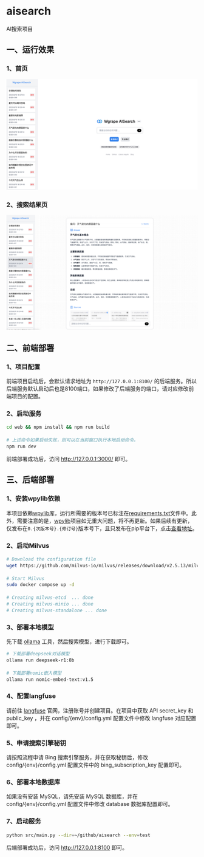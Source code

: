 # aisearch
AI搜索项目

## 一、运行效果

### 1、首页
![img.png](extra/images/index.png)

### 2、搜索结果页
![img.png](extra/images/search_result.png)

## 二、前端部署

### 1、项目配置

前端项目启动后，会默认请求地址为 ```http://127.0.0.1:8100/``` 的后端服务。所以后端服务默认启动后也是8100端口，如果修改了后端服务的端口，请对应修改前端项目的配置。

### 2、启动服务

```bash
cd web && npm install && npm run build

# 上述命令如果启动失败，则可以在当前窗口执行本地启动命令。
npm run dev
```

前端部署成功后，访问 http://127.0.0.1:3000/ 即可。

## 三、后端部署

### 1、安装wpylib依赖

本项目依赖[wpylib](https://github.com/WGrape/wpylib)库，运行所需要的版本号已标注在[requirements.txt](./requirements.txt)文件中。此外，需要注意的是，[wpylib](https://github.com/WGrape/wpylib)项目如无重大问题，将不再更新。如果后续有更新，仅发布在```0.{次版本号}.{修订号}```版本号下，且只发布在pip平台下，点击[查看地址](https://pypi.org/project/wpylib/)。

### 2、启动Milvus
```bash
# Download the configuration file
wget https://github.com/milvus-io/milvus/releases/download/v2.5.13/milvus-standalone-docker-compose.yml -O docker-compose.yml

# Start Milvus
sudo docker compose up -d

# Creating milvus-etcd  ... done
# Creating milvus-minio ... done
# Creating milvus-standalone ... done
```

### 3、部署本地模型
先下载 [ollama](https://ollama.com/) 工具，然后搜索模型，进行下载即可。
```bash
# 下载部署deepseek对话模型
ollama run deepseek-r1:8b

# 下载部署nomic嵌入模型
ollama run nomic-embed-text:v1.5
```

### 4、配置langfuse
请前往 [langfuse](https://cloud.langfuse.com/) 官网，注册账号并创建项目。在项目中获取 API secret_key 和 public_key ，并在 config/{env}/config.yml 配置文件中修改 langfuse 对应配置即可。

### 5、申请搜索引擎秘钥
请按照流程申请 Bing 搜索引擎服务，并在获取秘钥后，修改 config/{env}/config.yml 配置文件中的 bing_subscription_key 配置即可。

### 6、部署本地数据库
如果没有安装 MySQL，请先安装 MySQL 数据库，并在 config/{env}/config.yml 配置文件中修改 database 数据库配置即可。

### 7、启动服务

```bash
python src/main.py --dir=~/github/aisearch --env=test
```

后端部署成功后，访问 http://127.0.0.1:8100 即可。
